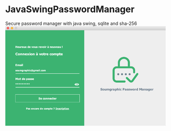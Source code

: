 # JavaSwingPasswordManager
Secure password manager with java swing, sqlite and sha-256
![alt text](https://github.com/soumgraphic/JavaSwingPasswordManager/blob/master/JavaSwingPasswordManager/screenshots/Page%20connexion%20-%20pass%20manager.png)
